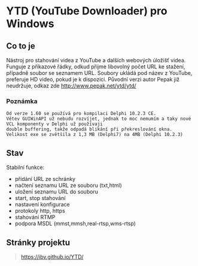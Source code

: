 # YTD (YouTube Downloader) pro Windows


## Co to je

Nástroj pro stahování videa z YouTube a dalších webových úložišť videa. Funguje 
z příkazové řádky, odkud přijme libovolný počet URL ke stažení, případně
soubor se seznamem URL. Soubory ukládá pod název z YouTube, preferuje
HD video, pokud je k dispozici.
Původní verzi autor Pepak již neudržuje, odkaz zde http://www.pepak.net/ytd/ytd/


### Poznámka
```
Od verze 1.60 se používá pro kompilaci Delphi 10.2.3 CE. 
Větev GUIWinAPI už nebudu rozvíjet, jednak to moc nemumím a taky nové VCL komponenty v Delphi už používaji 
double buffering, takže odpadá blikání při překreslování okna.
Velikost exe se zvětšila z 1,3 MB (Delphi7) na 4MB (Delphi 10.2.3)
```


## Stav

Stabilní funkce: 
- přidání URL ze schránky
- načtení seznamu URL ze souboru (txt,html)
- uložení seznamu URL do souboru
- start, stop stahování
- nastavení konfigurace
- protokoly http, https
- stahování RTMP
- podpora MSDL (mmst,mmsh,real-rtsp,wms-rtsp)


## Stránky projektu

> https://ibv.github.io/YTD/

